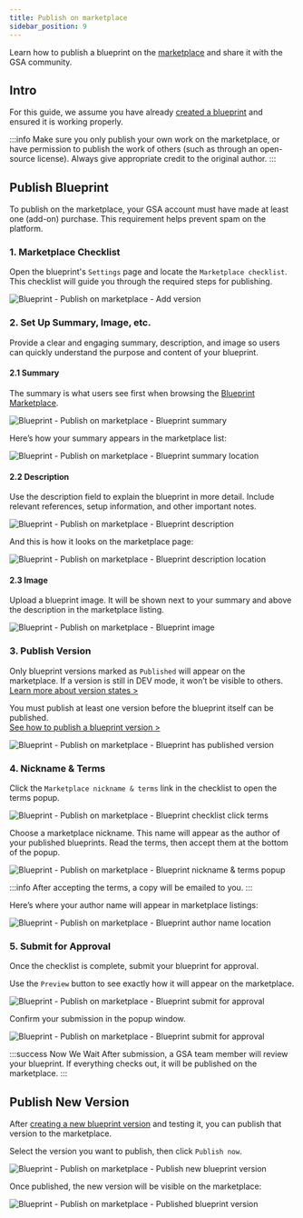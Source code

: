 ```yaml
---
title: Publish on marketplace
sidebar_position: 9
---
```


Learn how to publish a blueprint on the [marketplace](/dashboard/marketplace) and share it with the GSA community.

## Intro

For this guide, we assume you have already [created a blueprint](/dashboard/blueprints/create_and_manage_blueprints) and ensured it is working properly.

:::info
Make sure you only publish your own work on the marketplace, or have permission to publish the work of others (such as through an open-source license). Always give appropriate credit to the original author.
:::

## Publish Blueprint

To publish on the marketplace, your GSA account must have made at least one (add-on) purchase. This requirement helps prevent spam on the platform.

### 1. Marketplace Checklist

Open the blueprint's `Settings` page and locate the `Marketplace checklist`. This checklist will guide you through the required steps for publishing.

![Blueprint - Publish on marketplace - Add version](/img/dashboard/blueprint/publish_on_marketplace/marketplace_checklist.jpg)

### 2. Set Up Summary, Image, etc.

Provide a clear and engaging summary, description, and image so users can quickly understand the purpose and content of your blueprint.

#### 2.1 Summary

The summary is what users see first when browsing the [Blueprint Marketplace](https://dash.gameserverapp.com/marketplace/market/blueprint).

![Blueprint - Publish on marketplace - Blueprint summary](/img/dashboard/blueprint/publish_on_marketplace/marketplace_summary.jpg)

Here’s how your summary appears in the marketplace list:

![Blueprint - Publish on marketplace - Blueprint summary location](/img/dashboard/blueprint/publish_on_marketplace/blueprint_marketplace_summary_location.jpg)

#### 2.2 Description

Use the description field to explain the blueprint in more detail. Include relevant references, setup information, and other important notes.

![Blueprint - Publish on marketplace - Blueprint description](/img/dashboard/blueprint/publish_on_marketplace/marketplace_description.jpg)

And this is how it looks on the marketplace page:

![Blueprint - Publish on marketplace - Blueprint description location](/img/dashboard/blueprint/publish_on_marketplace/blueprint_marketplace_description_location.jpg)

#### 2.3 Image

Upload a blueprint image. It will be shown next to your summary and above the description in the marketplace listing.

![Blueprint - Publish on marketplace - Blueprint image](/img/dashboard/blueprint/publish_on_marketplace/marketplace_image.jpg)

### 3. Publish Version

Only blueprint versions marked as `Published` will appear on the marketplace. If a version is still in DEV mode, it won’t be visible to others.\
[Learn more about version states >](/dashboard/blueprints/create_and_manage_blueprints#version-state)

You must publish at least one version before the blueprint itself can be published.\
[See how to publish a blueprint version >](/dashboard/blueprints/how-to/publish_blueprint_on_marketplace#publish-new-version)

![Blueprint - Publish on marketplace - Blueprint has published version](/img/dashboard/blueprint/publish_on_marketplace/marketplace_checklist_publish_version.jpg)

### 4. Nickname & Terms

Click the `Marketplace nickname & terms` link in the checklist to open the terms popup.

![Blueprint - Publish on marketplace - Blueprint checklist click terms](/img/dashboard/blueprint/publish_on_marketplace/marketplace_checklist_click_terms.jpg)

Choose a marketplace nickname. This name will appear as the author of your published blueprints. Read the terms, then accept them at the bottom of the popup.

![Blueprint - Publish on marketplace - Blueprint nickname & terms popup](/img/dashboard/blueprint/publish_on_marketplace/marketplace_nickname_terms.jpg)

:::info
After accepting the terms, a copy will be emailed to you.
:::

Here’s where your author name will appear in marketplace listings:

![Blueprint - Publish on marketplace - Blueprint author name location](/img/dashboard/blueprint/publish_on_marketplace/blueprint_marketplace_author_location.jpg)

### 5. Submit for Approval

Once the checklist is complete, submit your blueprint for approval.

Use the `Preview` button to see exactly how it will appear on the marketplace.

![Blueprint - Publish on marketplace - Blueprint submit for approval](/img/dashboard/blueprint/publish_on_marketplace/marketplace_submit_for_approval.jpg)

Confirm your submission in the popup window.

![Blueprint - Publish on marketplace - Blueprint submit for approval](/img/dashboard/blueprint/publish_on_marketplace/marketplace_submit_approval_popup.jpg)

:::success Now We Wait
After submission, a GSA team member will review your blueprint. If everything checks out, it will be published on the marketplace.
:::

## Publish New Version

After [creating a new blueprint version](/dashboard/blueprints/create_and_manage_blueprints#add-version) and testing it, you can publish that version to the marketplace.

Select the version you want to publish, then click `Publish now`.

![Blueprint - Publish on marketplace - Publish new blueprint version](/img/dashboard/blueprint/publish_on_marketplace/publish_blueprint_version.jpg)

Once published, the new version will be visible on the marketplace:

![Blueprint - Publish on marketplace - Published blueprint version](/img/dashboard/blueprint/publish_on_marketplace/published_blueprint_version.jpg)
